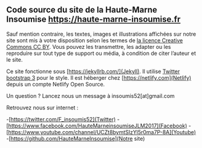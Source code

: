 ## Code source du site de la Haute-Marne Insoumise <a href="https://haute-marne-insoumise.fr/">https://haute-marne-insoumise.fr</a>

Sauf mention contraire, les textes, images et illustrations affichées sur notre site sont mis à votre disposition selon les termes de [la licence Creative Commons CC BY](https://creativecommons.org/licenses/by/4.0/deed.fr). Vous pouvez les transmettre, les adapter ou les reproduire sur tout type de support ou média, à condition de citer l’auteur et le site.

Ce site fonctionne sous [https://jekyllrb.com/](Jekyll).
Il utilise [Twitter bootstrap 3](http://getbootstrap.com/) pour le style.
Il est héberger chez [https://netlify.com](Netlify) depuis un compte Netlify Open Source.

Un question ? Lancez nous un message à insoumis52[at]gmail.com

Retrouvez nous sur internet :

-[https://twitter.com/F_insoumis52](Twitter)
-[https://www.facebook.com/HauteMarneinsoumiseJLM2017](Facebook)
-[https://www.youtube.com/channel/UCZt8bymtSIzYl5r0ma7P-8A](Youtube)
-[https://github.com/HauteMarneInsoumise](Notre site)
